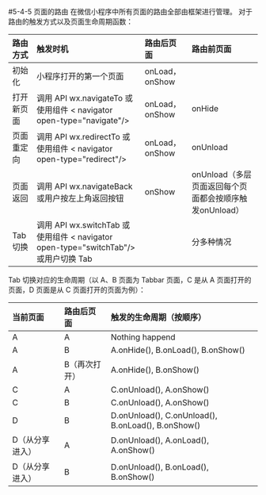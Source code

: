 #5-4-5 页面的路由
在微信小程序中所有页面的路由全部由框架进行管理。
对于路由的触发方式以及页面生命周期函数：

| 路由方式 | 触发时机 | 路由后页面 | 路由前页面 |
| :--- | :--- | :--- | :--- |
| 初始化 | 小程序打开的第一个页面 | onLoad，onShow |  |
| 打开新页面 | 调用 API wx.navigateTo 或使用组件 &lt; navigator open-type="navigate"/> | onLoad，onShow | onHide |
| 页面重定向 | 调用 API wx.redirectTo 或使用组件 &lt; navigator open-type="redirect"/> | onLoad，onShow | onUnload |
| 页面返回 | 调用 API wx.navigateBack 或用户按左上角返回按钮 | onShow | onUnload（多层页面返回每个页面都会按顺序触发onUnload） |
| Tab 切换 | 调用 API wx.switchTab 或使用组件 &lt; navigator open-type="switchTab"/> 或用户切换 Tab |  | 分多种情况 |

Tab 切换对应的生命周期（以 A、B 页面为 Tabbar 页面，C 是从 A 页面打开的页面，D 页面是从 C 页面打开的页面为例）：

| 当前页面 | 路由后页面 | 触发的生命周期（按顺序） |
| :--- | :--- | :--- |
| A | A | Nothing happend |
| A | B | A.onHide(), B.onLoad(), B.onShow() |
| A | B（再次打开） | A.onHide(), B.onShow() |
| C | A | C.onUnload(), A.onShow() |
| C | B | C.onUnload(), A.onShow() |
| D | B | D.onUnload(), C.onUnload(), B.onLoad(), B.onShow() |
| D（从分享进入） | A | D.onUnload(), A.onLoad(), A.onShow() |
| D（从分享进入） | B | D.onUnload(), B.onLoad(), B.onShow() |



